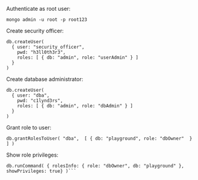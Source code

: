 Authenticate as root user:
```
mongo admin -u root -p root123
```
Create security officer:
```
db.createUser(
  { user: "security_officer",
    pwd: "h3ll0th3r3",
    roles: [ { db: "admin", role: "userAdmin" } ]
  }
)
```
Create database administrator:
```
db.createUser(
  { user: "dba",
    pwd: "c1lynd3rs",
    roles: [ { db: "admin", role: "dbAdmin" } ]
  }
)
```
Grant role to user:
```
db.grantRolesToUser( "dba",  [ { db: "playground", role: "dbOwner"  } ] )
```
Show role privileges:
```
db.runCommand( { rolesInfo: { role: "dbOwner", db: "playground" }, showPrivileges: true} )```
